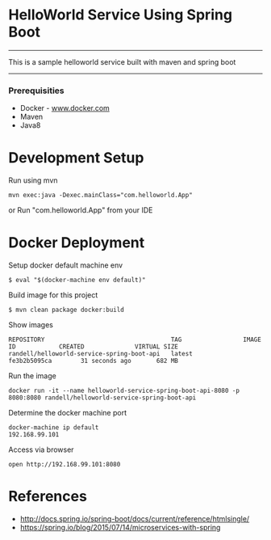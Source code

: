 HelloWorld Service Using Spring Boot
====================================

-----

This is a sample helloworld service built with maven and spring boot

-----


### Prerequisities

* Docker  - www.docker.com
* Maven
* Java8


Development Setup
=================

Run using mvn

```
mvn exec:java -Dexec.mainClass="com.helloworld.App"
```

or Run "com.helloworld.App" from your IDE


Docker Deployment
===================

Setup docker default machine env

````
$ eval "$(docker-machine env default)"
````

Build image for this project

````
$ mvn clean package docker:build
````

Show images

````
REPOSITORY                                   TAG                 IMAGE ID            CREATED              VIRTUAL SIZE
randell/helloworld-service-spring-boot-api   latest              fe3b2b5095ca        31 seconds ago       682 MB
````

Run the image

````
docker run -it --name helloworld-service-spring-boot-api-8080 -p 8080:8080 randell/helloworld-service-spring-boot-api
````

Determine the docker machine port

````
docker-machine ip default
192.168.99.101
````

Access via browser

````
open http://192.168.99.101:8080
````


References
==========
* http://docs.spring.io/spring-boot/docs/current/reference/htmlsingle/
* https://spring.io/blog/2015/07/14/microservices-with-spring




